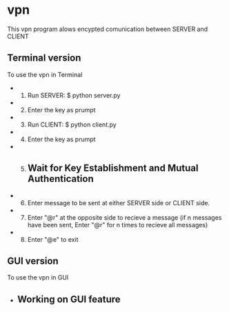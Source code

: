 # vpn

This vpn program alows encypted comunication between SERVER and CLIENT

## Terminal version
To use the vpn in Terminal
* 1. Run SERVER: $ python server.py
* 2. Enter the key as prumpt
* 3. Run CLIENT: $ python client.py
* 4. Enter the key as prumpt
* 5. ## Wait for Key Establishment and Mutual Authentication ##
* 6. Enter message to be sent at either SERVER side or CLIENT side.
* 7. Enter "@r" at the opposite side to recieve a message (if n messages have been sent, Enter "@r" for n times to recieve all messages)
* 8. Enter "@e" to exit

## GUI version
To use the vpn in GUI
* ## Working on GUI feature ##
